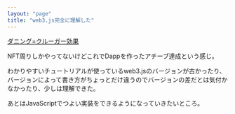 ```yaml
---
layout: "page"
title: "web3.js完全に理解した"
---
```

[ダニング=クルーガー効果](https://ja.wikipedia.org/wiki/%E3%83%80%E3%83%8B%E3%83%B3%E3%82%B0%EF%BC%9D%E3%82%AF%E3%83%AB%E3%83%BC%E3%82%AC%E3%83%BC%E5%8A%B9%E6%9E%9C)

NFT周りしかやってないけどこれでDappを作ったアチーブ達成という感じ。

わかりやすいチュートリアルが使っているweb3.jsのバージョンが古かったり、バージョンによって書き方がちょっとだけ違うのでバージョンの差だとは気付かなかったり、少しは理解できた。

あとはJavaScriptでつよい実装をできるようになっていきたいところ。